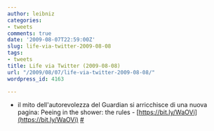 ```yaml
---
author: leibniz
categories:
- tweets
comments: true
date: '2009-08-07T22:59:00Z'
slug: life-via-twitter-2009-08-08
tags:
- tweets
title: Life via Twitter (2009-08-08)
url: "/2009/08/07/life-via-twitter-2009-08-08/"
wordpress_id: 4163

---
```

* il mito dell'autorevolezza del Guardian si arricchisce di una nuova pagina: Peeing in the shower: the rules - [https://bit.ly/WaOVi](https://bit.ly/WaOVi) [#](https://twitter.com/leibniz/statuses/3177883372)



